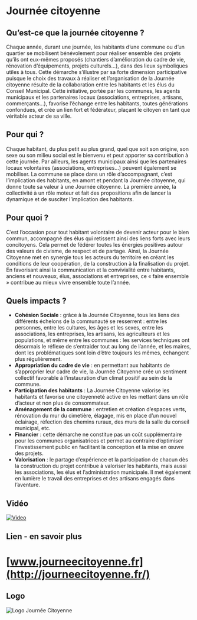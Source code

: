 # Journée citoyenne

## Qu’est-ce que la journée citoyenne ?

Chaque année, durant une journée, les habitants d’une commune ou d’un quartier se mobilisent bénévolement pour réaliser ensemble des projets qu’ils ont eux-mêmes proposés (chantiers d’amélioration du cadre de vie, rénovation d’équipements, projets culturels…), dans des lieux symboliques utiles à tous.
Cette démarche s’illustre par sa forte dimension participative puisque le choix des travaux à réaliser et l’organisation de la Journée citoyenne résulte de la collaboration entre les habitants et les élus du Conseil Municipal. Cette initiative, portée par les communes, les agents municipaux et les partenaires locaux (associations, entreprises, artisans, commerçants…), favorise l’échange entre les habitants, toutes générations confondues, et crée un lien fort et fédérateur, plaçant le citoyen en tant que véritable acteur de sa ville.

## Pour qui ?

Chaque habitant, du plus petit au plus grand, quel que soit son origine, son sexe ou son milieu social est le bienvenu et peut apporter sa contribution à cette journée.
Par ailleurs, les agents municipaux ainsi que les partenaires locaux volontaires (associations, entreprises…) peuvent également se mobiliser.
La commune se place dans un rôle d’accompagnant, c’est l’implication des habitants, en amont et pendant la Journée citoyenne, qui donne toute sa valeur à une Journée citoyenne. La première année, la collectivité à un rôle moteur et fait des propositions afin de lancer la dynamique et de susciter l’implication des habitants.

## Pour quoi ?

C’est l’occasion pour tout habitant volontaire de devenir acteur pour le bien commun, accompagné des élus qui retissent ainsi des liens forts avec leurs concitoyens. Cela permet de fédérer toutes les énergies positives autour des valeurs de civisme, de respect et de partage. Ainsi, la Journée Citoyenne met en synergie tous les acteurs du territoire en créant les conditions de leur coopération, de la construction à la finalisation du projet. En favorisant ainsi la communication et la convivialité entre habitants, anciens et nouveaux, élus, associations et entreprises, ce « faire ensemble » contribue au mieux vivre ensemble toute l’année.

## Quels impacts ?

* **Cohésion Sociale** : grâce à la Journée Citoyenne, tous les liens des différents échelons de la communauté se resserrent : entre les personnes, entre les cultures, les âges et les sexes, entre les associations, les entreprises, les artisans, les agriculteurs et les populations, et même entre les communes : les services techniques ont désormais le réflexe de s’entraider tout au long de l’année, et les maires, dont les problématiques sont loin d’être toujours les mêmes, échangent plus régulièrement.
* **Appropriation du cadre de vie** : en permettant aux habitants de s’approprier leur cadre de vie, la Journée Citoyenne crée un sentiment collectif favorable à l’instauration d’un climat positif au sein de la commune.
* **Participation des habitants** : La Journée Citoyenne valorise les habitants et favorise une citoyenneté active en les mettant dans un rôle d’acteur et non plus de consommateur.
* **Aménagement de la commune** : entretien et création d’espaces verts, rénovation du mur du cimetière, élagage, mis en place d’un nouvel éclairage, réfection des chemins ruraux, des murs de la salle du conseil municipal, etc.
* **Financier** : cette démarche ne constitue pas un coût supplémentaire pour les communes organisatrices et permet au contraire d’optimiser l’investissement public en facilitant la conception et la mise en œuvre des projets.
* **Valorisation** : le partage d’expérience et la participation de chacun dès la construction du projet contribue à valoriser les habitants, mais aussi les associations, les élus et l’administration municipale. Il met également en lumière le travail des entreprises et des artisans engagés dans l’aventure.

## Vidéo

[![Video](http://www.dailymotion.com/thumbnail/320x240/video/x45kj13)](http://dai.ly/x45kj13)

## Lien - en savoir plus

[www.journeecitoyenne.fr](http://journeecitoyenne.fr/)
=========================

## Logo

![Logo Journée Citoyenne](http://journeecitoyenne.fr/wp-content/uploads/2015/11/journee-citoyenne-version700.png)
